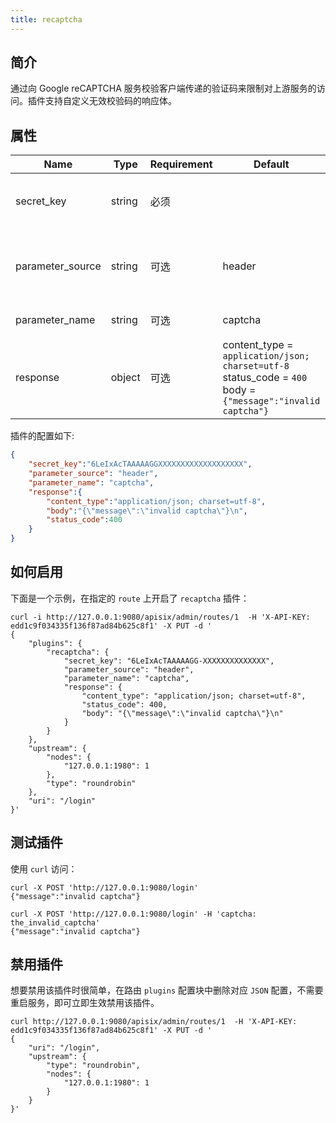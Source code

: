 ```yaml
---
title: recaptcha
---
```


<!--
#

# Licensed to the Apache Software Foundation (ASF) under one or more
# contributor license agreements.  See the NOTICE file distributed with
# this work for additional information regarding copyright ownership.
# The ASF licenses this file to You under the Apache License, Version 2.0
# (the "License"); you may not use this file except in compliance with
# the License.  You may obtain a copy of the License at
#
#     http://www.apache.org/licenses/LICENSE-2.0
#
# Unless required by applicable law or agreed to in writing, software
# distributed under the License is distributed on an "AS IS" BASIS,
# WITHOUT WARRANTIES OR CONDITIONS OF ANY KIND, either express or implied.
# See the License for the specific language governing permissions and
# limitations under the License.
#
-->

## 简介

通过向 Google reCAPTCHA 服务校验客户端传递的验证码来限制对上游服务的访问。插件支持自定义无效校验码的响应体。


## 属性

| Name      | Type          | Requirement | Default    | Valid                                                                    | Description                                                                                                                                         |
| --------- | ------------- | ----------- | ---------- | ------------------------------------------------------------------------ | --------------------------------------------------------------------------------------------------------------------------------------------------- |
| secret_key | string        | 必须    |            |  | Google reCAPTCHA 的 secret key |
| parameter_source | string | 可选 | header | | 验证码参数的来源枚举值。当前仅支持 `header`, `query` |
| parameter_name | string | 可选 | captcha | | 验证码参数的名称 |
| response | object | 可选    | content_type  = `application/json; charset=utf-8`<br />status_code = `400`<br />body = `{"message":"invalid captcha"}` |  | 无效验证码的 HTTP 响应体 |

插件的配置如下:

```json
{
    "secret_key":"6LeIxAcTAAAAAGGXXXXXXXXXXXXXXXXXXX",
    "parameter_source": "header",
    "parameter_name": "captcha",
    "response":{
        "content_type":"application/json; charset=utf-8",
        "body":"{\"message\":\"invalid captcha\"}\n",
        "status_code":400
    }
}
```

## 如何启用


下面是一个示例，在指定的 `route` 上开启了 `recaptcha` 插件：


```shell
curl -i http://127.0.0.1:9080/apisix/admin/routes/1  -H 'X-API-KEY: edd1c9f034335f136f87ad84b625c8f1' -X PUT -d '
{
    "plugins": {
        "recaptcha": {
            "secret_key": "6LeIxAcTAAAAAGG-XXXXXXXXXXXXXX",
            "parameter_source": "header",
            "parameter_name": "captcha",
            "response": {
                "content_type": "application/json; charset=utf-8",
                "status_code": 400,
                "body": "{\"message\":\"invalid captcha\"}\n"
            }
        }
    },
    "upstream": {
        "nodes": {
            "127.0.0.1:1980": 1
        },
        "type": "roundrobin"
    },
    "uri": "/login"
}'
```

## 测试插件

使用 `curl` 访问：

```shell
curl -X POST 'http://127.0.0.1:9080/login'
{"message":"invalid captcha"}

curl -X POST 'http://127.0.0.1:9080/login' -H 'captcha: the_invalid_captcha'
{"message":"invalid captcha"}
```

## 禁用插件

想要禁用该插件时很简单，在路由 `plugins` 配置块中删除对应 `JSON` 配置，不需要重启服务，即可立即生效禁用该插件。

```shell
curl http://127.0.0.1:9080/apisix/admin/routes/1  -H 'X-API-KEY: edd1c9f034335f136f87ad84b625c8f1' -X PUT -d '
{
    "uri": "/login",
    "upstream": {
        "type": "roundrobin",
        "nodes": {
            "127.0.0.1:1980": 1
        }
    }
}'
```
